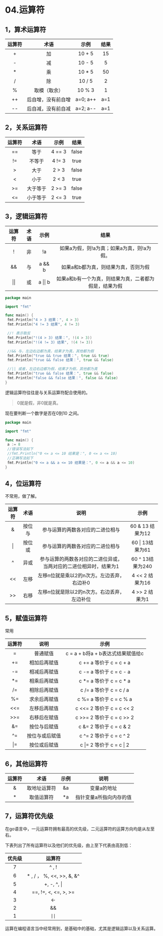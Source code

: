 # 04.运算符

## 1，算术运算符

| 运算符 |        术语        |   示例   | 结果 |
| :----: | :----------------: | :------: | :--: |
|   +    |         加         |  10 + 5  |  15  |
|   -    |         减         |  10 - 5  |  5   |
|   *    |         乘         |  10 * 5  |  50  |
|   /    |         除         |  10 / 5  |  2   |
|   %    |    取模（取余）    |  10 % 3  |  1   |
|   ++   | 后自增，没有前自增 | a=0; a++ | a=1  |
|   --   | 后自减，没有前自减 | a=2; a-- | a=1  |

## 2，关系运算符

| 运算符 |   术语   |  示例  | 结果  |
| :----: | :------: | :----: | :---: |
|   ==   |   等于   | 4 == 3 | false |
|   !=   |  不等于  | 4 != 3 | true  |
|   >    |   大于   | 2 > 3  | false |
|   <    |   小于   | 2 < 3  | true  |
|   >=   | 大于等于 | 2 >= 3 | false |
|   <=   | 小于等于 | 2 <= 3 | true  |

## 3，逻辑运算符

| 运算符 | 术语 |   示例   |                          结果                          |
| :----: | :--: | :------: | :----------------------------------------------------: |
|   !    |  非  |    !a    |       如果a为假，则!a为真；如果a为真，则!a为假。       |
|   &&   |  与  |  a && b  |          如果a和b都为真，则结果为真，否则为假          |
|  \|\|  |  或  | a \|\| b | 如果a和b有一个为真，则结果为真，二者都为假是，结果为假 |

```go
package main

import "fmt"

func main() {
 fmt.Println("4 > 3 结果：", 4 > 3)
 fmt.Println("4 != 3 结果", 4 != 3)

 //! 表示取反
 fmt.Println("!(4 > 3) 结果：", !(4 > 3))
 fmt.Println("!(4 != 3) 结果", !(4 != 3))

 //&& 与，左边右边都为真，结果才为真，其他都为假
 fmt.Println("true && true 结果：", true && true)
 fmt.Println("true && false 结果：", true && false)

 //|| 或者，左边右边都为假，结果才为假，其他都为真
 fmt.Println("true && false 结果：", true && false)
 fmt.Println("false && false 结果：", false && false)
}
```

逻辑运算符往往是与关系运算符配合使用的。

> 0就是假，非0就是真。

现在要判断一个数字是否在0到10 之间。

```go
package main

import "fmt"

func main() {
 a := 8
 //错误写法如下
 //fmt.Println("0 <= a <= 10 结果是：", 0 <= a <= 10)
 //正确写法如下
 fmt.Println("0 <= a && a <= 10 结果是：", 0 <= a && a <= 10)
}
```

## 4，位运算符

不常用，做了解。

| 运算符 |  术语  |                             说明                             |       示例       |
| :----: | :----: | :----------------------------------------------------------: | :--------------: |
|   &    | 按位与 |               参与运算的两数各对应的二进位相与               | 60 & 13 结果为12 |
|   \|   | 按位或 |               参与运算的两数各对应的二进位相与               | 60 \| 13结果为61 |
|   ^    |  异或  | 参与运算的两数各对应的二进位异或，当两对应的二进位相异时，结果为1 | 60 ^ 13结果为240 |
|   <<   |  左移  |          左移n位就是乘以2的n次方。左边丢弃，右边补0          | 4 << 2 结果为16  |
|   >>   |  右移  |         左移n位就是除以2的n次方。右边丢弃，左边补位          |  4 >> 2 结果为1  |

## 5，赋值运算符

常用

| 运算符 |      说明      |               示例                |
| :----: | :------------: | :-------------------------------: |
|   =    |    普通赋值    | c = a + b将a + b表达式结果赋值给c |
|   +=   |  相加后再赋值  |      c += a 等价于 c = c + a      |
|   -=   |  相减后再赋值  |      c -= a 等价于 c = c - a      |
|   *=   |  相乘后再赋值  |      c *= a 等价于 c = c * a      |
|   /=   |  相除后再赋值  |      c /= a 等价于 c = c / a      |
|   %=   |  求余后再赋值  |      c %= a 等价于 c = c % a      |
|  <<=   |  左移后再赋值  |     c <<= 2 等价于 c = c << 2     |
|  >>=   |  右移后在赋值  |     c >>= 2 等价于 c = c >> 2     |
|   &=   |  按位与后赋值  |      c &= 2 等价于 c = c & 2      |
|   ^=   | 按位与或后赋值 |      c ^= 2 等价于 c = c ^ 2      |
|  \|=   |  按位或后赋值  |     c \|= 2 等价于 c = c \| 2     |

## 6，其他运算符

| 运算符 |     术语     | 示例 |          说明           |
| :----: | :----------: | :--: | :---------------------: |
|   &    | 取地址运算符 |  &a  |       变量a的地址       |
|   *    |  取值运算符  |  *a  | 指针变量a所指向内存的值 |

## 7，运算符优先级

在go语言中，一元运算符拥有最高的优先级，二元运算符的运算方向均是从左至右。

下表列出了所有运算符以及他们的优先级，由上至下代表由高到低：

| 优先级 |           运算符            |
| :----: | :-------------------------: |
|   7    |           ^ ,  !            |
|   6    | * , / ， %, <<, >>,  &,  &^ |
|   5    |         +, -, ^, \|         |
|   4    |    ==, !=, <, <=, >, >=     |
|   3    |             <-              |
|   2    |             &&              |
|   1    |           `\|\|`            |

运算在编程语言当中经常用到，是基础中的基础，尤其是逻辑运算以及关系运算。

